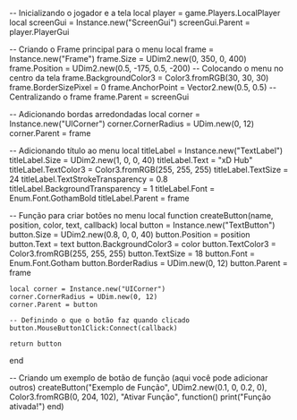 -- Inicializando o jogador e a tela
local player = game.Players.LocalPlayer
local screenGui = Instance.new("ScreenGui")
screenGui.Parent = player.PlayerGui

-- Criando o Frame principal para o menu
local frame = Instance.new("Frame")
frame.Size = UDim2.new(0, 350, 0, 400)
frame.Position = UDim2.new(0.5, -175, 0.5, -200)  -- Colocando o menu no centro da tela
frame.BackgroundColor3 = Color3.fromRGB(30, 30, 30)
frame.BorderSizePixel = 0
frame.AnchorPoint = Vector2.new(0.5, 0.5)  -- Centralizando o frame
frame.Parent = screenGui

-- Adicionando bordas arredondadas
local corner = Instance.new("UICorner")
corner.CornerRadius = UDim.new(0, 12)
corner.Parent = frame

-- Adicionando título ao menu
local titleLabel = Instance.new("TextLabel")
titleLabel.Size = UDim2.new(1, 0, 0, 40)
titleLabel.Text = "xD Hub"
titleLabel.TextColor3 = Color3.fromRGB(255, 255, 255)
titleLabel.TextSize = 24
titleLabel.TextStrokeTransparency = 0.8
titleLabel.BackgroundTransparency = 1
titleLabel.Font = Enum.Font.GothamBold
titleLabel.Parent = frame

-- Função para criar botões no menu
local function createButton(name, position, color, text, callback)
    local button = Instance.new("TextButton")
    button.Size = UDim2.new(0.8, 0, 0, 40)
    button.Position = position
    button.Text = text
    button.BackgroundColor3 = color
    button.TextColor3 = Color3.fromRGB(255, 255, 255)
    button.TextSize = 18
    button.Font = Enum.Font.Gotham
    button.BorderRadius = UDim.new(0, 12)
    button.Parent = frame

    local corner = Instance.new("UICorner")
    corner.CornerRadius = UDim.new(0, 12)
    corner.Parent = button

    -- Definindo o que o botão faz quando clicado
    button.MouseButton1Click:Connect(callback)
    
    return button
end

-- Criando um exemplo de botão de função (aqui você pode adicionar outros)
createButton("Exemplo de Função", UDim2.new(0.1, 0, 0.2, 0), Color3.fromRGB(0, 204, 102), "Ativar Função", function()
    print("Função ativada!")
end)
